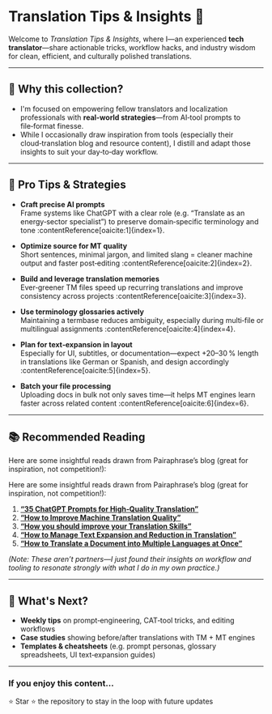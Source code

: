 # Translation Tips & Insights 🎯

Welcome to *Translation Tips & Insights*, where I—an experienced **tech translator**—share actionable tricks, workflow hacks, and industry wisdom for clean, efficient, and culturally polished translations.

---

## 🌟 Why this collection?

- I'm focused on empowering fellow translators and localization professionals with **real-world strategies**—from AI‑tool prompts to file‑format finesse.
- While I occasionally draw inspiration from tools (especially their cloud‑translation blog and resource content), I distill and adapt those insights to suit your day‑to‑day workflow.

---

## 🔧 Pro Tips & Strategies

- **Craft precise AI prompts**  
  Frame systems like ChatGPT with a clear role (e.g. “Translate as an energy‑sector specialist”) to preserve domain‑specific terminology and tone :contentReference[oaicite:1]{index=1}.

- **Optimize source for MT quality**  
  Short sentences, minimal jargon, and limited slang = cleaner machine output and faster post‑editing :contentReference[oaicite:2]{index=2}.

- **Build and leverage translation memories**  
  Ever‑greener TM files speed up recurring translations and improve consistency across projects :contentReference[oaicite:3]{index=3}.

- **Use terminology glossaries actively**  
  Maintaining a termbase reduces ambiguity, especially during multi‑file or multilingual assignments :contentReference[oaicite:4]{index=4}.

- **Plan for text‑expansion in layout**  
  Especially for UI, subtitles, or documentation—expect +20–30 % length in translations like German or Spanish, and design accordingly :contentReference[oaicite:5]{index=5}.

- **Batch your file processing**  
  Uploading docs in bulk not only saves time—it helps MT engines learn faster across related content :contentReference[oaicite:6]{index=6}.

---

## 📚 Recommended Reading

Here are some insightful reads drawn from Pairaphrase’s blog (great for inspiration, not competition!):

Here are some insightful reads drawn from Pairaphrase’s blog (great for inspiration, not competition!):

1. **[“35 ChatGPT Prompts for High‑Quality Translation”](https://www.pairaphrase.com/blog/chatgpt-prompts-translation)**   
2. **[“How to Improve Machine Translation Quality”](https://www.nature.com/articles/s41467-020-18073-9)**
3. **[“How you should improve your Translation Skills”](https://qr.ae/pAmujX)** 
4. **[“How to Manage Text Expansion and Reduction in Translation”](https://www.linkedin.com/pulse/how-manage-text-expansion-reduction-translation-mond-tradu%C3%A7%C3%B5es?trk=public_post)**
5. **[“How to Translate a Document into Multiple Languages at Once”](https://www.pairaphrase.com/blog/translate-document-multiple-languages-at-once)** 

*(Note: These aren’t partners—I just found their insights on workflow and tooling to resonate strongly with what I do in my own practice.)*

---

## 🚀 What's Next?

- **Weekly tips** on prompt‑engineering, CAT‑tool tricks, and editing workflows
- **Case studies** showing before/after translations with TM + MT engines
- **Templates & cheatsheets** (e.g. prompt personas, glossary spreadsheets, UI text‑expansion guides)

---

### If you enjoy this content...  
⭐️ Star ⭐️ the repository to stay in the loop with future updates
